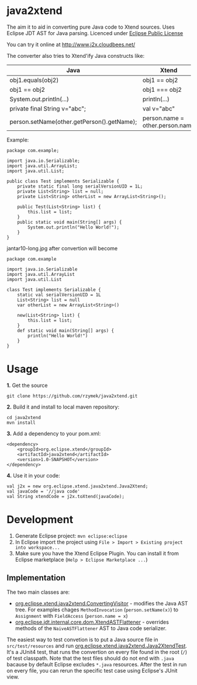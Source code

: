 java2xtend
==========

The aim it to aid in converting pure Java code to Xtend sources.
Uses Eclipse JDT AST for Java parsing.
Licenced under [Eclipse Public License](http://www.eclipse.org/legal/epl-v10.html)

You can try it online at http://www.j2x.cloudbees.net/

The converter also tries to Xtend'ify Java constructs like:

| Java                                       | Xtend                              | 
| -------------------------------------------|------------------------------------|
| obj1.equals(obj2)                          | obj1 == obj2                       |
| obj1 == obj2                               | obj1 === obj2                      |
| System.out.println(...)                    | println(...)                       |
| private final String v="abc";              | val v="abc"                        |
| person.setName(other.getPerson().getName); | person.name = other.person.name    |

Example:

	package com.example;
	
	import java.io.Serializable;
	import java.util.ArrayList;
	import java.util.List;
	
	public class Test implements Serializable {
		private static final long serialVersionUID = 1L;
		private List<String> list = null;
		private List<String> otherList = new ArrayList<String>();
	
		public Test(List<String> list) {
			this.list = list;
		}
		public static void main(String[] args) {
			System.out.println("Hello World!");
		}
	}
jantar10-long.jpg
after convertion will become

	package com.example
	
	import java.io.Serializable
	import java.util.ArrayList
	import java.util.List
	
	class Test implements Serializable {
		static val serialVersionUID = 1L
		List<String> list = null
		var otherList = new ArrayList<String>()
	
		new(List<String> list) {
			this.list = list;
		}
		def static void main(String[] args) {
			println("Hello World!")
		}
	}
Usage
=====
**1.** Get the source

    git clone https://github.com/rzymek/java2xtend.git
    
**2.** Build it and install to local maven repository:

    cd java2xtend
    mvn install

**3.** Add a dependency to your pom.xml:

    <dependency>
        <groupId>org.eclipse.xtend</groupId>
        <artifactId>java2xtend</artifactId>
        <version>1.0-SNAPSHOT</version>
    </dependency>

**4.** Use it in your code:

    val j2x = new org.eclipse.xtend.java2xtend.Java2Xtend;
    val javaCode = '//java code'
    val String xtendCode = j2x.toXtend(javaCode);
    
Development
===========
1. Generate Eclipse project: `mvn eclipse:eclipse`
2. In Eclipse import the project using `File > Import > Existing project into workspace...`
3. Make sure you have the Xtend Eclipse Plugin. You can install it from Eclipse marketplace (`Help > Eclipse Marketplace ...`)

Implementation
--------------

The two main classes are:
* [org.eclipse.xtend.java2xtend.ConvertingVisitor](https://github.com/rzymek/java2xtend/blob/master/src/main/java/org/eclipse/xtend/java2xtend/ConvertingVisitor.xtend) - modifies the Java AST tree. For examples chages `MethodInvocation` (`person.setName(x)`) to `Assignment` with `FieldAccess` (`person.name = x`)
* [org.eclipse.jdt.internal.core.dom.XtendASTFlattener](https://github.com/rzymek/java2xtend/blob/master/src/main/java/org/eclipse/jdt/internal/core/dom/XtendASTFlattener.xtend) - overrides methods of the `NaiveASTFlattener` AST to Java code serializer.

The easiest way to test convetion is to put a Java source file in `src/test/resources` and run 
[org.eclipse.xtend.java2xtend.Java2XtendTest](https://github.com/rzymek/java2xtend/blob/master/src/test/java/org/eclipse/xtend/java2xtend/Java2XtendTest.xtend?source=cc).
It's a JUnit4 test, that runs the convertion on every file found in the root (`/`) of test classpath.
Note that the test files should do not end with `.java` bacause by default Eclipse excludes `*.java` resources. 
After the test in run on every file, you can rerun the specific test case using Eclipse's JUnit view.

